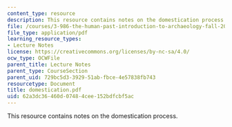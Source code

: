 ```yaml
---
content_type: resource
description: This resource contains notes on the domestication process.
file: /courses/3-986-the-human-past-introduction-to-archaeology-fall-2006/62a3dc36460d07484cee152bdfcbf5ac_domestication.pdf
file_type: application/pdf
learning_resource_types:
- Lecture Notes
license: https://creativecommons.org/licenses/by-nc-sa/4.0/
ocw_type: OCWFile
parent_title: Lecture Notes
parent_type: CourseSection
parent_uid: 729bc5d3-3929-51ab-fbce-4e57838fb743
resourcetype: Document
title: domestication.pdf
uid: 62a3dc36-460d-0748-4cee-152bdfcbf5ac
---
```

This resource contains notes on the domestication process.